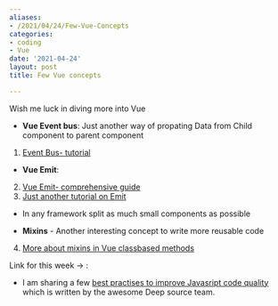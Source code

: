 ```yaml
---
aliases:
- /2021/04/24/Few-Vue-Concepts
categories:
- coding
- Vue
date: '2021-04-24'
layout: post
title: Few Vue concepts

---
```


Wish me luck in diving more into Vue

- **Vue Event bus**: Just another way of propating Data from Child component to parent component
 
1. [Event Bus- tutorial](https://www.digitalocean.com/community/tutorials/vuejs-global-event-bus)

- **Vue Emit**:

2. [Vue Emit- comprehensive guide](https://www.telerik.com/blogs/how-to-emit-data-in-vue-beyond-the-vuejs-documentation)
3. [Just another tutorial on Emit](https://www.thepolyglotdeveloper.com/2018/04/access-change-parent-variables-child-component-vuejs/)

- In any framework split as much small components as possible

- **Mixins** - Another interesting concept to write more reusable code

4. [More about mixins in Vue classbased methods](https://class-component.vuejs.org/guide/extend-and-mixins.html#mixins)




Link for this week -> :

- I am sharing a few [best practises to improve Javasript code quality](https://dev.to/deepsource/javascript-best-practices-to-improve-code-quality-5d33) which is written by the awesome Deep source team.
